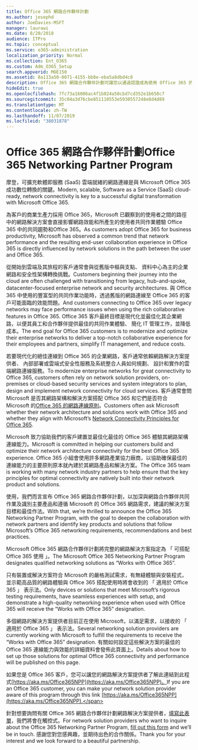 ```yaml
---
title: Office 365 網路合作夥伴計劃
ms.author: josephd
author: JoeDavies-MSFT
manager: laurawi
ms.date: 8/20/2018
audience: ITPro
ms.topic: conceptual
ms.service: o365-administration
localization_priority: Normal
ms.collection: Ent_O365
ms.custom: Adm_O365_Setup
search.appverid: MOE150
ms.assetid: 8a113a50-0071-4155-bb8e-eba5a8dbd4c8
description: Office 365 網路合作夥伴計劃可讓您以通過認證成為使用 Office 365 的裝置。
hideEdit: true
ms.openlocfilehash: 7fc73a16006ac4f1b024a50cbd7cd352e1b658c7
ms.sourcegitcommit: 35c04a3d76cbe851110553e5930557248e8d4d89
ms.translationtype: MT
ms.contentlocale: zh-TW
ms.lasthandoff: 11/07/2019
ms.locfileid: "38031878"
---
```

# <a name="office-365-networking-partner-program"></a><span data-ttu-id="f9a99-103">Office 365 網路合作夥伴計劃</span><span class="sxs-lookup"><span data-stu-id="f9a99-103">Office 365 Networking Partner Program</span></span>

<span data-ttu-id="f9a99-104">摩登，可擴充軟體即服務 (SaaS) 雲端就緒的網路連線是與 Microsoft Office 365 成功數位轉換的關鍵。</span><span class="sxs-lookup"><span data-stu-id="f9a99-104">Modern, scalable, Software as a Service (SaaS) cloud-ready, network connectivity is key to a successful digital transformation with Microsoft Office 365.</span></span>  

<span data-ttu-id="f9a99-105">為客戶的商業生產力採用 Office 365，Microsoft 已觀察到的使用者之間的路徑中的網路解決方案會直接影響網路效能和所產生的使用者共同作業體驗 Office 365 中的共同趨勢和Office 365。</span><span class="sxs-lookup"><span data-stu-id="f9a99-105">As customers adopt Office 365 for business productivity, Microsoft has observed a common trend that network performance and the resulting end-user collaboration experience in Office 365 is directly influenced by network solutions in the path between the user and Office 365.</span></span>  

<span data-ttu-id="f9a99-106">從開始到雲端及其旅程的客戶通常會與從舊版中樞與支點、 資料中心為主的企業網路和安全性架構轉換挑戰。</span><span class="sxs-lookup"><span data-stu-id="f9a99-106">Customers beginning their journey into the cloud are often challenged with transitioning from legacy, hub-and-spoke, datacenter-focused enterprise network and security architectures.</span></span> <span data-ttu-id="f9a99-107">與 Office 365 中使用的豐富型的共同作業功能時，透過舊版的網路連線至 Office 365 的客戶可能面臨的效能問題。</span><span class="sxs-lookup"><span data-stu-id="f9a99-107">And customers connecting to Office 365 over legacy networks may face performance issues when using the rich collaborative features in Office 365.</span></span> <span data-ttu-id="f9a99-108">Office 365 客戶最終目標是現代化並最佳化其企業網路，以便其員工和合作夥伴提供最佳的共同作業體驗、 簡化 IT 管理工作，並降低成本。</span><span class="sxs-lookup"><span data-stu-id="f9a99-108">The end goal for Office 365 customers is to modernize and optimize their enterprise networks to deliver a top-notch collaborative experience for their employees and partners, simplify IT management, and reduce costs.</span></span> 

<span data-ttu-id="f9a99-109">若要現代化的絕佳連線到 Office 365 的企業網路，客戶通常依賴網路解決方案提供者、 內部部署或雲端式安全性服務及系統整合人員如何規劃、 設計和實作的雲端網路連線服務。</span><span class="sxs-lookup"><span data-stu-id="f9a99-109">To modernize enterprise networks for great connectivity to Office 365, customers often rely on network solution providers, on-premises or cloud-based security services and system integrators to plan, design and implement network connectivity for cloud services.</span></span> <span data-ttu-id="f9a99-110">客戶通常會問 Microsoft 是否其網路架構和解決方案搭配 Office 365 和它們是否符合 Microsoft 的[Office 365 的網路連線原則](https://aka.ms/PNC)。</span><span class="sxs-lookup"><span data-stu-id="f9a99-110">Customers often ask Microsoft whether their network architecture and solutions work with Office 365 and whether they align with Microsoft’s [Network Connectivity Principles for Office 365](https://aka.ms/PNC).</span></span>  

<span data-ttu-id="f9a99-111">Microsoft 致力協助我們的客戶建置並最佳化最佳的 Office 365 體驗其網路架構連線能力。</span><span class="sxs-lookup"><span data-stu-id="f9a99-111">Microsoft is committed in helping our customers build and optimize their network architecture connectivity for the best Office 365 experience.</span></span> <span data-ttu-id="f9a99-112">Office 365 小組會使用許多網路產業協力廠商，以協助確保最佳的連線能力的主要原則原本就內建於其網路產品和解決方案。</span><span class="sxs-lookup"><span data-stu-id="f9a99-112">The Office 365 team is working with many network industry partners to help ensure that the key principles for optimal connectivity are natively built into their network product and solutions.</span></span> 

<span data-ttu-id="f9a99-113">使用，我們而言宣布 Office 365 網路合作夥伴計劃，以加深與網路合作夥伴共同作業及識別主要產品和遵循 Microsoft 的 Office 365 網路需求，建議的解決方案目標和最佳作法。</span><span class="sxs-lookup"><span data-stu-id="f9a99-113">With that, we’re thrilled to announce the Office 365 Networking Partner Program, with the goal to deepen the collaboration with network partners and identify key products and solutions that follow Microsoft’s Office 365 networking requirements, recommendations and best practices.</span></span> 

<span data-ttu-id="f9a99-114">Microsoft Office 365 網路合作夥伴計劃將完整的網路解決方案指定為 「 可搭配 Office 365 使用 」。</span><span class="sxs-lookup"><span data-stu-id="f9a99-114">The Microsoft Office 365 Networking Partner Program designates qualified networking solutions as “Works with Office 365”.</span></span>  

<span data-ttu-id="f9a99-115">只有裝置或解決方案符合 Microsoft 的嚴格測試需求，有無縫體驗與安裝程式，並示範高品質的網路體驗與 Office 365 搭配使用時將會收到的 「 適用於 Office 365 」 表示法。</span><span class="sxs-lookup"><span data-stu-id="f9a99-115">Only devices or solutions that meet Microsoft’s rigorous testing requirements, have seamless experiences with setup, and demonstrate a high-quality networking experience when used with Office 365 will receive the “Works with Office 365” designation.</span></span>  

<span data-ttu-id="f9a99-116">多個網路的解決方案提供者目前正在使用 Microsoft，以滿足需求，以接收的 「 適用於 Office 365 」 表示法。</span><span class="sxs-lookup"><span data-stu-id="f9a99-116">Several networking solution providers are currently working with Microsoft to fulfill the requirements to receive the “Works with Office 365” designation.</span></span> <span data-ttu-id="f9a99-117">有關如何設定這些解決方案的最佳的 Office 365 連線能力與效能的詳細資料會發佈此頁面上。</span><span class="sxs-lookup"><span data-stu-id="f9a99-117">Details about how to set up those solutions for optimal Office 365 connectivity and performance will be published on this page.</span></span>  

<span data-ttu-id="f9a99-118">如果您是 Office 365 客戶，您可以讓您的網路解決方案提供者了解此連結到此程式[https://aka.ms/Office365NPP](https://aka.ms/Office365NPP)。</span><span class="sxs-lookup"><span data-stu-id="f9a99-118">If you are an Office 365 customer, you can make your network solution provider aware of this program through this link [https://aka.ms/Office365NPP](https://aka.ms/Office365NPP).</span></span>

<span data-ttu-id="f9a99-119">針對想要詢問有關 Office 365 網路合作夥伴計劃網路解決方案提供者，[填寫此表單](https://forms.office.com/Pages/ResponsePage.aspx?id=v4j5cvGGr0GRqy180BHbRyOZxByRF1dLgv7k6ye5z8pUMTNCVTYyVk9GNEYzWjFOVkI1SzdJNUkyWi4u)，我們將會在觸控式。</span><span class="sxs-lookup"><span data-stu-id="f9a99-119">For network solution providers who want to inquire about the Office 365 Networking Partner Program, [fill out this form](https://forms.office.com/Pages/ResponsePage.aspx?id=v4j5cvGGr0GRqy180BHbRyOZxByRF1dLgv7k6ye5z8pUMTNCVTYyVk9GNEYzWjFOVkI1SzdJNUkyWi4u) and we’ll be in touch.</span></span> <span data-ttu-id="f9a99-120">感謝您對您感興趣，並期待出色的合作關係。</span><span class="sxs-lookup"><span data-stu-id="f9a99-120">Thank you for your interest and we look forward to a beautiful partnership.</span></span> 

